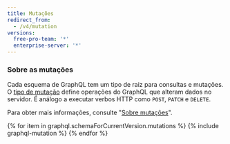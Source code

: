 ```yaml
---
title: Mutações
redirect_from:
  - /v4/mutation
versions:
  free-pro-team: '*'
  enterprise-server: '*'
---
```


### Sobre as mutações

Cada esquema de GraphQL tem um tipo de raiz para consultas e mutações. O [tipo de mutação](https://graphql.github.io/graphql-spec/June2018/#sec-Type-System) define operações do GraphQL que alteram dados no servidor. É análogo a executar verbos HTTP como `POST`, `PATCH` e `DELETE`.

Para obter mais informações, consulte "[Sobre mutações](/v4/guides/forming-calls#about-mutations)".

{% for item in graphql.schemaForCurrentVersion.mutations %}
  {% include graphql-mutation %}
{% endfor %}
